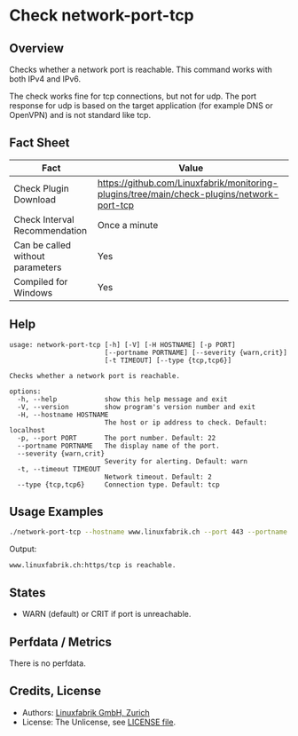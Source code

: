 # Check network-port-tcp

## Overview

Checks whether a network port is reachable. This command works with both IPv4 and IPv6.

The check works fine for tcp connections, but not for udp. The port response for udp is based on the target application (for example DNS or OpenVPN) and is not standard like tcp.


## Fact Sheet

| Fact | Value |
|----|----|
| Check Plugin Download                 | <https://github.com/Linuxfabrik/monitoring-plugins/tree/main/check-plugins/network-port-tcp> |
| Check Interval Recommendation         | Once a minute |
| Can be called without parameters      | Yes |
| Compiled for Windows                  | Yes |


## Help

```text
usage: network-port-tcp [-h] [-V] [-H HOSTNAME] [-p PORT]
                        [--portname PORTNAME] [--severity {warn,crit}]
                        [-t TIMEOUT] [--type {tcp,tcp6}]

Checks whether a network port is reachable.

options:
  -h, --help            show this help message and exit
  -V, --version         show program's version number and exit
  -H, --hostname HOSTNAME
                        The host or ip address to check. Default: localhost
  -p, --port PORT       The port number. Default: 22
  --portname PORTNAME   The display name of the port.
  --severity {warn,crit}
                        Severity for alerting. Default: warn
  -t, --timeout TIMEOUT
                        Network timeout. Default: 2
  --type {tcp,tcp6}     Connection type. Default: tcp
```


## Usage Examples

```bash
./network-port-tcp --hostname www.linuxfabrik.ch --port 443 --portname https --timeout 1.3 --state warn
```

Output:

```text
www.linuxfabrik.ch:https/tcp is reachable.
```


## States

* WARN (default) or CRIT if port is unreachable.


## Perfdata / Metrics

There is no perfdata.


## Credits, License

* Authors: [Linuxfabrik GmbH, Zurich](https://www.linuxfabrik.ch)
* License: The Unlicense, see [LICENSE file](https://unlicense.org/).
